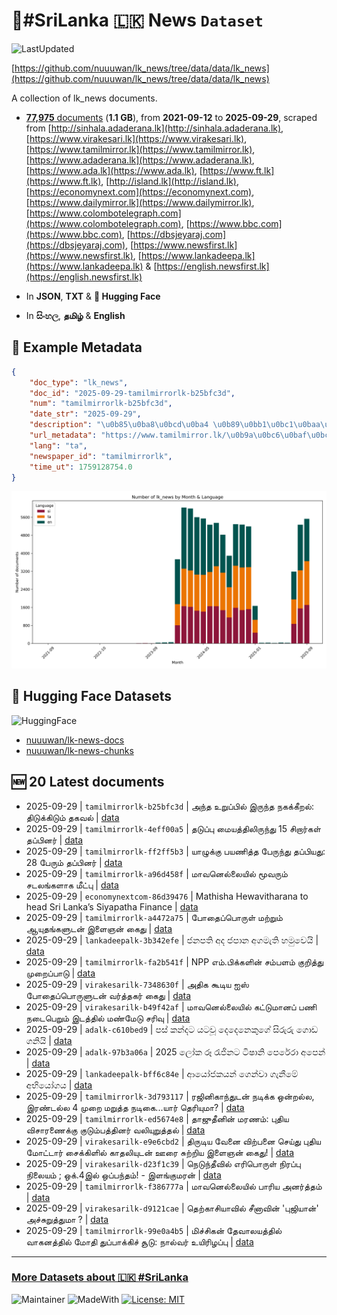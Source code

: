# 📄#SriLanka 🇱🇰 News `Dataset`

![LastUpdated](https://img.shields.io/badge/last_updated-2025--09--29_12:24:31-green)

[https://github.com/nuuuwan/lk_news/tree/data/data/lk_news](https://github.com/nuuuwan/lk_news/tree/data/data/lk_news)

A collection of lk_news documents.

- [**77,975** documents](https://github.com/nuuuwan/lk_news/tree/data/data/lk_news) (**1.1 GB**), from **2021-09-12** to **2025-09-29**, scraped from [http://sinhala.adaderana.lk](http://sinhala.adaderana.lk), [https://www.virakesari.lk](https://www.virakesari.lk), [https://www.tamilmirror.lk](https://www.tamilmirror.lk), [https://www.adaderana.lk](https://www.adaderana.lk), [https://www.ada.lk](https://www.ada.lk), [https://www.ft.lk](https://www.ft.lk), [http://island.lk](http://island.lk), [https://economynext.com](https://economynext.com), [https://www.dailymirror.lk](https://www.dailymirror.lk), [https://www.colombotelegraph.com](https://www.colombotelegraph.com), [https://www.bbc.com](https://www.bbc.com), [https://dbsjeyaraj.com](https://dbsjeyaraj.com), [https://www.newsfirst.lk](https://www.newsfirst.lk), [https://www.lankadeepa.lk](https://www.lankadeepa.lk) & [https://english.newsfirst.lk](https://english.newsfirst.lk)

- In **JSON**, **TXT** & **🤗 Hugging Face**

- In **සිංහල**, **தமிழ்** & **English**

## 📝 Example Metadata

```json
{
    "doc_type": "lk_news",
    "doc_id": "2025-09-29-tamilmirrorlk-b25bfc3d",
    "num": "tamilmirrorlk-b25bfc3d",
    "date_str": "2025-09-29",
    "description": "\u0b85\u0ba8\u0bcd\u0ba4 \u0b89\u0bb1\u0bc1\u0baa\u0bcd\u0baa\u0bbf\u0bb2\u0bcd \u0b87\u0bb0\u0bc1\u0ba8\u0bcd\u0ba4 \u0ba8\u0b95\u0b95\u0bcd\u0b95\u0bc0\u0bb1\u0bb2\u0bcd: \u0ba4\u0bbf\u0b9f\u0bc1\u0b95\u0bcd\u0b95\u0bbf\u0b9f\u0bc1\u0bae\u0bcd \u0ba4\u0b95\u0bb5\u0bb2\u0bcd",
    "url_metadata": "https://www.tamilmirror.lk/\u0b9a\u0bc6\u0baf\u0bcd\u0ba4\u0bbf\u0b95\u0bb3\u0bcd/\u0b85\u0ba8\u0bcd\u0ba4-\u0b89\u0bb1\u0bc1\u0baa\u0bcd\u0baa\u0bbf\u0bb2\u0bcd-\u0b87\u0bb0\u0bc1\u0ba8\u0bcd\u0ba4-\u0ba8\u0b95\u0b95\u0bcd\u0b95\u0bc0\u0bb1\u0bb2\u0bcd-\u0ba4\u0bbf\u0b9f\u0bc1\u0b95\u0bcd\u0b95\u0bbf\u0b9f\u0bc1\u0bae\u0bcd-\u0ba4\u0b95\u0bb5\u0bb2\u0bcd/175-365472",
    "lang": "ta",
    "newspaper_id": "tamilmirrorlk",
    "time_ut": 1759128754.0
}
```

![Chart](https://raw.githubusercontent.com/nuuuwan/lk_news/refs/heads/data/data/lk_news/docs_by_month_and_lang.png)

## 🤗 Hugging Face Datasets

![HuggingFace](https://img.shields.io/badge/-HuggingFace-FDEE21?style=for-the-badge&logo=HuggingFace)

- [nuuuwan/lk-news-docs](https://huggingface.co/datasets/nuuuwan/lk-news-docs)
- [nuuuwan/lk-news-chunks](https://huggingface.co/datasets/nuuuwan/lk-news-chunks)

## 🆕 20 Latest documents

- 2025-09-29 | `tamilmirrorlk-b25bfc3d` | அந்த உறுப்பில் இருந்த நகக்கீறல்: திடுக்கிடும் தகவல் | [data](https://github.com/nuuuwan/lk_news/tree/data/data/lk_news/2020s/2025/2025-09-29-tamilmirrorlk-b25bfc3d)
- 2025-09-29 | `tamilmirrorlk-4eff00a5` | தடுப்பு மையத்திலிருந்து 15 சிறார்கள் தப்பினர் | [data](https://github.com/nuuuwan/lk_news/tree/data/data/lk_news/2020s/2025/2025-09-29-tamilmirrorlk-4eff00a5)
- 2025-09-29 | `tamilmirrorlk-ff2ff5b3` | யாழுக்கு பயணித்த பேருந்து தப்பியது: 28 பேரும் தப்பினர் | [data](https://github.com/nuuuwan/lk_news/tree/data/data/lk_news/2020s/2025/2025-09-29-tamilmirrorlk-ff2ff5b3)
- 2025-09-29 | `tamilmirrorlk-a96d458f` | மாவனெல்லையில் மூவரும் சடலங்களாக மீட்பு | [data](https://github.com/nuuuwan/lk_news/tree/data/data/lk_news/2020s/2025/2025-09-29-tamilmirrorlk-a96d458f)
- 2025-09-29 | `economynextcom-86d39476` | Mathisha Hewavitharana to head Sri Lanka’s Siyapatha Finance | [data](https://github.com/nuuuwan/lk_news/tree/data/data/lk_news/2020s/2025/2025-09-29-economynextcom-86d39476)
- 2025-09-29 | `tamilmirrorlk-a4472a75` | போதைப்பொருள் மற்றும் ஆயுதங்களுடன் இளைஞன் கைது | [data](https://github.com/nuuuwan/lk_news/tree/data/data/lk_news/2020s/2025/2025-09-29-tamilmirrorlk-a4472a75)
- 2025-09-29 | `lankadeepalk-3b342efe` | ජනපති අද ජපාන අගමැති හමුවෙයි | [data](https://github.com/nuuuwan/lk_news/tree/data/data/lk_news/2020s/2025/2025-09-29-lankadeepalk-3b342efe)
- 2025-09-29 | `tamilmirrorlk-fa2b541f` | NPP எம்.பிக்களின் சம்பளம் குறித்து முறைப்பாடு | [data](https://github.com/nuuuwan/lk_news/tree/data/data/lk_news/2020s/2025/2025-09-29-tamilmirrorlk-fa2b541f)
- 2025-09-29 | `virakesarilk-7348630f` | அதிக கூடிய ஐஸ் போதைப்பொருளுடன் வர்த்தகர் கைது | [data](https://github.com/nuuuwan/lk_news/tree/data/data/lk_news/2020s/2025/2025-09-29-virakesarilk-7348630f)
- 2025-09-29 | `virakesarilk-b49f42af` | மாவனெல்லையில் கட்டுமானப் பணி நடைபெறும் இடத்தில் மண்மேடு சரிவு | [data](https://github.com/nuuuwan/lk_news/tree/data/data/lk_news/2020s/2025/2025-09-29-virakesarilk-b49f42af)
- 2025-09-29 | `adalk-c610bed9` | පස් කන්දට යටවූ දෙදෙනෙකුගේ සිරුරු ගොඩ ගනියි | [data](https://github.com/nuuuwan/lk_news/tree/data/data/lk_news/2020s/2025/2025-09-29-adalk-c610bed9)
- 2025-09-29 | `adalk-97b3a06a` | 2025 ලෝක රූ රැජිනට ටිෂානි පෙරේරා අපෙන් | [data](https://github.com/nuuuwan/lk_news/tree/data/data/lk_news/2020s/2025/2025-09-29-adalk-97b3a06a)
- 2025-09-29 | `lankadeepalk-bff6c84e` | ආයෝජකයන් ගෙන්වා ගැනීමේ අභියෝගය | [data](https://github.com/nuuuwan/lk_news/tree/data/data/lk_news/2020s/2025/2025-09-29-lankadeepalk-bff6c84e)
- 2025-09-29 | `tamilmirrorlk-3d793117` | ரஜினிகாந்துடன் நடிக்க ஒன்றல்ல, இரண்டல்ல 4 முறை மறுத்த நடிகை...யார் தெரியுமா? | [data](https://github.com/nuuuwan/lk_news/tree/data/data/lk_news/2020s/2025/2025-09-29-tamilmirrorlk-3d793117)
- 2025-09-29 | `tamilmirrorlk-ed5674e8` | தாஜுதீனின் மரணம்: புதிய விசாரணைக்கு குடும்பத்தினர் வலியுறுத்தல் | [data](https://github.com/nuuuwan/lk_news/tree/data/data/lk_news/2020s/2025/2025-09-29-tamilmirrorlk-ed5674e8)
- 2025-09-29 | `virakesarilk-e9e6cbd2` | திருடிய வேனை விற்பனை செய்து புதிய மோட்டார் சைக்கிளில் காதலியுடன் ஊரை சுற்றிய இளைஞன் கைது! | [data](https://github.com/nuuuwan/lk_news/tree/data/data/lk_news/2020s/2025/2025-09-29-virakesarilk-e9e6cbd2)
- 2025-09-29 | `virakesarilk-d23f1c39` | நெடுந்தீவில் எரிபொருள் நிரப்பு நிலையம் ; ஒக்.4இல் ஒப்பந்தம்! - இளங்குமரன் | [data](https://github.com/nuuuwan/lk_news/tree/data/data/lk_news/2020s/2025/2025-09-29-virakesarilk-d23f1c39)
- 2025-09-29 | `tamilmirrorlk-f386777a` | மாவனெல்லையில் பாரிய அனர்த்தம் | [data](https://github.com/nuuuwan/lk_news/tree/data/data/lk_news/2020s/2025/2025-09-29-tamilmirrorlk-f386777a)
- 2025-09-29 | `virakesarilk-d9121cae` | தெற்காசியாவில் சீனாவின் 'புஜியான்' அச்சுறுத்துமா ? | [data](https://github.com/nuuuwan/lk_news/tree/data/data/lk_news/2020s/2025/2025-09-29-virakesarilk-d9121cae)
- 2025-09-29 | `tamilmirrorlk-99e0a4b5` | மிச்சிகன் தேவாலயத்தில் வாகனத்தில் மோதி துப்பாக்கிச் சூடு:  நால்வர் உயிரிழப்பு | [data](https://github.com/nuuuwan/lk_news/tree/data/data/lk_news/2020s/2025/2025-09-29-tamilmirrorlk-99e0a4b5)

---

### [More Datasets about 🇱🇰 #SriLanka](https://github.com/nuuuwan/lk_datasets)

![Maintainer](https://img.shields.io/badge/maintainer-nuuuwan-red)
![MadeWith](https://img.shields.io/badge/made_with-python-blue)
[![License: MIT](https://img.shields.io/badge/License-MIT-yellow.svg)](https://opensource.org/licenses/MIT)
